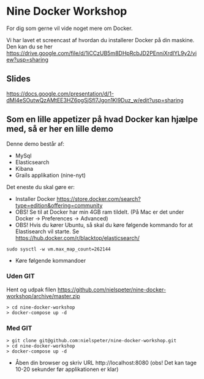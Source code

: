 # Nine Docker Workshop

For dig som gerne vil vide noget mere om Docker.

Vi har lavet et screencast af hvordan du installerer Docker på din maskine. Den kan du se her https://drive.google.com/file/d/1iCCzUB5m8DHpRcbJD2PEnniXrdlYL9y2/view?usp=sharing


## Slides

https://docs.google.com/presentation/d/1-dMI4eSOutwQzAMtEE3HZ6pgSjSfl7Jgon1Kl9Duz_w/edit?usp=sharing

## Som en lille appetizer på hvad Docker kan hjælpe med, så er her en lille demo
 
Denne demo består af:
*	MySql
*	Elasticsearch
*	Kibana
*	Grails applikation (nine-nyt) 

Det eneste du skal gøre er: 
* Installer Docker https://store.docker.com/search?type=edition&offering=community
* OBS! Se til at Docker har min 4GB ram tildelt. (På Mac er det under Docker -> Preferences -> Advanced)
* OBS! Hvis du kører Ubuntu, så skal du køre følgende kommando for at Elastisearch vil starte. Se https://hub.docker.com/r/blacktop/elasticsearch/
```
sudo sysctl -w vm.max_map_count=262144
```
* Køre følgende kommandoer

### Uden GIT
Hent og udpak filen https://github.com/nielspeter/nine-docker-workshop/archive/master.zip
```
> cd nine-docker-workshop
> docker-compose up -d
```
### Med GIT
```
> git clone git@github.com:nielspeter/nine-docker-workshop.git 
> cd nine-docker-workshop
> docker-compose up -d
```
* Åben din browser og skriv URL http://localhost:8080 (obs! Det kan tage 10-20 sekunder før applikationen er klar)
